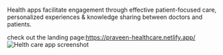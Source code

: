 Health apps facilitate engagement through effective patient-focused care, 
personalized experiences & knowledge sharing between doctors and patients.

check out the landing page:https://praveen-healthcare.netlify.app/
![Helth care app screenshot](https://user-images.githubusercontent.com/108740344/199449918-32f27caa-808d-4f23-ad82-92f983d3b641.png)
